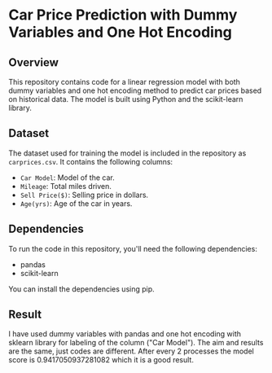 # Car Price Prediction with Dummy Variables and One Hot Encoding

## Overview
This repository contains code for a linear regression model with both dummy variables and one hot encoding method to predict car prices based on historical data. The model is built using Python and the scikit-learn library.

## Dataset
The dataset used for training the model is included in the repository as `carprices.csv`. It contains the following columns:
- `Car Model`: Model of the car.
- `Mileage`: Total miles driven.
- `Sell Price($)`: Selling price in dollars.
- `Age(yrs)`: Age of the car in years.

## Dependencies
To run the code in this repository, you'll need the following dependencies:
- pandas
- scikit-learn

You can install the dependencies using pip.

## Result
I have used dummy variables with pandas and one hot encoding with sklearn library for labeling of the column ("Car Model"). The aim and results are the same, just codes are different. After every 2 processes the model score is 0.9417050937281082 which it is a good result.
